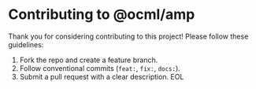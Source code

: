 # Contributing to @ocml/amp

Thank you for considering contributing to this project! Please follow these guidelines:

1. Fork the repo and create a feature branch.
2. Follow conventional commits (`feat:`, `fix:`, `docs:`).
3. Submit a pull request with a clear description.
EOL
